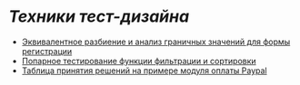 # ___Техники тест-дизайна___
* [Эквивалентное разбиение и анализ граничных значений для формы регистрации](https://docs.google.com/spreadsheets/d/1wsEfwn_JoFA4V8O8lK03WhyHzLhGeCrwF0-bPe6yZDI/edit?usp=sharing)  
* [Попарное тестирование функции фильтрации и сортировки](https://docs.google.com/spreadsheets/d/1kxD6ACKzo9fd78CW1rRCkc3r3EgriEXHNYY4DX4Msw4/edit?usp=sharing)
* [Таблица принятия решений на примере модуля оплаты Paypal](https://docs.google.com/spreadsheets/d/1UecCpZEHRUNFFYSiSsQbF0Mwc-tRSRrXCaZ8euG2Raw/edit?usp=sharing)
